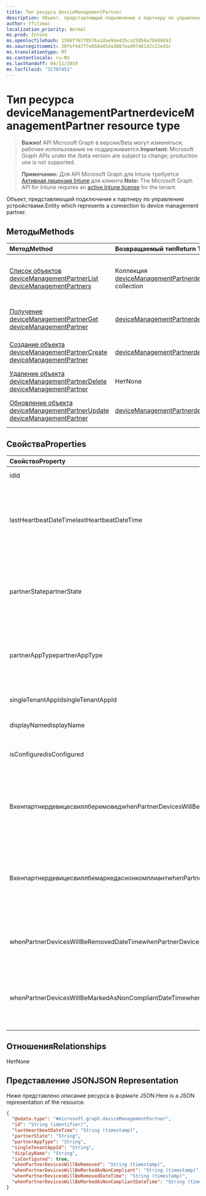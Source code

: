 ```yaml
---
title: Тип ресурса deviceManagementPartner
description: Объект, представляющий подключение к партнеру по управлению устройствами.
author: tfitzmac
localization_priority: Normal
ms.prod: Intune
ms.openlocfilehash: 1586f767f8576a1dae94e435ca25056a7b686b93
ms.sourcegitcommit: 20fef447f7e658a454a3887ea49746142c22e45c
ms.translationtype: MT
ms.contentlocale: ru-RU
ms.lasthandoff: 04/11/2019
ms.locfileid: "31787451"
---
```

# <a name="devicemanagementpartner-resource-type"></a><span data-ttu-id="a675f-103">Тип ресурса deviceManagementPartner</span><span class="sxs-lookup"><span data-stu-id="a675f-103">deviceManagementPartner resource type</span></span>

> <span data-ttu-id="a675f-104">**Важно!** API Microsoft Graph в версии/Beta могут изменяться; рабочее использование не поддерживается.</span><span class="sxs-lookup"><span data-stu-id="a675f-104">**Important:** Microsoft Graph APIs under the /beta version are subject to change; production use is not supported.</span></span>

> <span data-ttu-id="a675f-105">**Примечание:** Для API Microsoft Graph для Intune требуется [Активная лицензия Intune](https://go.microsoft.com/fwlink/?linkid=839381) для клиента.</span><span class="sxs-lookup"><span data-stu-id="a675f-105">**Note:** The Microsoft Graph API for Intune requires an [active Intune license](https://go.microsoft.com/fwlink/?linkid=839381) for the tenant.</span></span>

<span data-ttu-id="a675f-106">Объект, представляющий подключение к партнеру по управлению устройствами.</span><span class="sxs-lookup"><span data-stu-id="a675f-106">Entity which represents a connection to device management partner.</span></span>

## <a name="methods"></a><span data-ttu-id="a675f-107">Методы</span><span class="sxs-lookup"><span data-stu-id="a675f-107">Methods</span></span>
|<span data-ttu-id="a675f-108">Метод</span><span class="sxs-lookup"><span data-stu-id="a675f-108">Method</span></span>|<span data-ttu-id="a675f-109">Возвращаемый тип</span><span class="sxs-lookup"><span data-stu-id="a675f-109">Return Type</span></span>|<span data-ttu-id="a675f-110">Описание</span><span class="sxs-lookup"><span data-stu-id="a675f-110">Description</span></span>|
|:---|:---|:---|
|[<span data-ttu-id="a675f-111">Список объектов deviceManagementPartner</span><span class="sxs-lookup"><span data-stu-id="a675f-111">List deviceManagementPartners</span></span>](../api/intune-onboarding-devicemanagementpartner-list.md)|<span data-ttu-id="a675f-112">Коллекция [deviceManagementPartner](../resources/intune-onboarding-devicemanagementpartner.md)</span><span class="sxs-lookup"><span data-stu-id="a675f-112">[deviceManagementPartner](../resources/intune-onboarding-devicemanagementpartner.md) collection</span></span>|<span data-ttu-id="a675f-113">Список свойств и связей объектов [deviceManagementPartner](../resources/intune-onboarding-devicemanagementpartner.md).</span><span class="sxs-lookup"><span data-stu-id="a675f-113">List properties and relationships of the [deviceManagementPartner](../resources/intune-onboarding-devicemanagementpartner.md) objects.</span></span>|
|[<span data-ttu-id="a675f-114">Получение deviceManagementPartner</span><span class="sxs-lookup"><span data-stu-id="a675f-114">Get deviceManagementPartner</span></span>](../api/intune-onboarding-devicemanagementpartner-get.md)|[<span data-ttu-id="a675f-115">deviceManagementPartner</span><span class="sxs-lookup"><span data-stu-id="a675f-115">deviceManagementPartner</span></span>](../resources/intune-onboarding-devicemanagementpartner.md)|<span data-ttu-id="a675f-116">Чтение свойств и связей объекта [deviceManagementPartner](../resources/intune-onboarding-devicemanagementpartner.md).</span><span class="sxs-lookup"><span data-stu-id="a675f-116">Read properties and relationships of the [deviceManagementPartner](../resources/intune-onboarding-devicemanagementpartner.md) object.</span></span>|
|[<span data-ttu-id="a675f-117">Создание объекта deviceManagementPartner</span><span class="sxs-lookup"><span data-stu-id="a675f-117">Create deviceManagementPartner</span></span>](../api/intune-onboarding-devicemanagementpartner-create.md)|[<span data-ttu-id="a675f-118">deviceManagementPartner</span><span class="sxs-lookup"><span data-stu-id="a675f-118">deviceManagementPartner</span></span>](../resources/intune-onboarding-devicemanagementpartner.md)|<span data-ttu-id="a675f-119">Создание объекта [deviceManagementPartner](../resources/intune-onboarding-devicemanagementpartner.md).</span><span class="sxs-lookup"><span data-stu-id="a675f-119">Create a new [deviceManagementPartner](../resources/intune-onboarding-devicemanagementpartner.md) object.</span></span>|
|[<span data-ttu-id="a675f-120">Удаление объекта deviceManagementPartner</span><span class="sxs-lookup"><span data-stu-id="a675f-120">Delete deviceManagementPartner</span></span>](../api/intune-onboarding-devicemanagementpartner-delete.md)|<span data-ttu-id="a675f-121">Нет</span><span class="sxs-lookup"><span data-stu-id="a675f-121">None</span></span>|<span data-ttu-id="a675f-122">Удаляет объект [deviceManagementPartner](../resources/intune-onboarding-devicemanagementpartner.md).</span><span class="sxs-lookup"><span data-stu-id="a675f-122">Deletes a [deviceManagementPartner](../resources/intune-onboarding-devicemanagementpartner.md).</span></span>|
|[<span data-ttu-id="a675f-123">Обновление объекта deviceManagementPartner</span><span class="sxs-lookup"><span data-stu-id="a675f-123">Update deviceManagementPartner</span></span>](../api/intune-onboarding-devicemanagementpartner-update.md)|[<span data-ttu-id="a675f-124">deviceManagementPartner</span><span class="sxs-lookup"><span data-stu-id="a675f-124">deviceManagementPartner</span></span>](../resources/intune-onboarding-devicemanagementpartner.md)|<span data-ttu-id="a675f-125">Обновление свойств объекта [deviceManagementPartner](../resources/intune-onboarding-devicemanagementpartner.md).</span><span class="sxs-lookup"><span data-stu-id="a675f-125">Update the properties of a [deviceManagementPartner](../resources/intune-onboarding-devicemanagementpartner.md) object.</span></span>|

## <a name="properties"></a><span data-ttu-id="a675f-126">Свойства</span><span class="sxs-lookup"><span data-stu-id="a675f-126">Properties</span></span>
|<span data-ttu-id="a675f-127">Свойство</span><span class="sxs-lookup"><span data-stu-id="a675f-127">Property</span></span>|<span data-ttu-id="a675f-128">Тип</span><span class="sxs-lookup"><span data-stu-id="a675f-128">Type</span></span>|<span data-ttu-id="a675f-129">Описание</span><span class="sxs-lookup"><span data-stu-id="a675f-129">Description</span></span>|
|:---|:---|:---|
|<span data-ttu-id="a675f-130">id</span><span class="sxs-lookup"><span data-stu-id="a675f-130">id</span></span>|<span data-ttu-id="a675f-131">String</span><span class="sxs-lookup"><span data-stu-id="a675f-131">String</span></span>|<span data-ttu-id="a675f-132">Идентификатор объекта</span><span class="sxs-lookup"><span data-stu-id="a675f-132">Id of the entity</span></span>|
|<span data-ttu-id="a675f-133">lastHeartbeatDateTime</span><span class="sxs-lookup"><span data-stu-id="a675f-133">lastHeartbeatDateTime</span></span>|<span data-ttu-id="a675f-134">DateTimeOffset</span><span class="sxs-lookup"><span data-stu-id="a675f-134">DateTimeOffset</span></span>|<span data-ttu-id="a675f-135">Метка времени последнего пульса после того, как администратор включил параметр "Подключиться к партнеру по управлению устройствами".</span><span class="sxs-lookup"><span data-stu-id="a675f-135">Timestamp of last heartbeat after admin enabled option Connect to Device management Partner</span></span>|
|<span data-ttu-id="a675f-136">partnerState</span><span class="sxs-lookup"><span data-stu-id="a675f-136">partnerState</span></span>|[<span data-ttu-id="a675f-137">Девицеманажементпартнертенантстате</span><span class="sxs-lookup"><span data-stu-id="a675f-137">deviceManagementPartnerTenantState</span></span>](../resources/intune-onboarding-devicemanagementpartnertenantstate.md)|<span data-ttu-id="a675f-138">Состояние партнера этого клиента.</span><span class="sxs-lookup"><span data-stu-id="a675f-138">Partner state of this tenant.</span></span> <span data-ttu-id="a675f-139">Возможные значения: `unknown`, `unavailable`, `enabled`, `terminated`, `rejected`, `unresponsive`.</span><span class="sxs-lookup"><span data-stu-id="a675f-139">Possible values are: `unknown`, `unavailable`, `enabled`, `terminated`, `rejected`, `unresponsive`.</span></span>|
|<span data-ttu-id="a675f-140">partnerAppType</span><span class="sxs-lookup"><span data-stu-id="a675f-140">partnerAppType</span></span>|[<span data-ttu-id="a675f-141">Девицеманажементпартнерапптипе</span><span class="sxs-lookup"><span data-stu-id="a675f-141">deviceManagementPartnerAppType</span></span>](../resources/intune-onboarding-devicemanagementpartnerapptype.md)|<span data-ttu-id="a675f-142">Тип партнерского приложения.</span><span class="sxs-lookup"><span data-stu-id="a675f-142">Partner App type.</span></span> <span data-ttu-id="a675f-143">Возможные значения: `unknown`, `singleTenantApp`, `multiTenantApp`.</span><span class="sxs-lookup"><span data-stu-id="a675f-143">Possible values are: `unknown`, `singleTenantApp`, `multiTenantApp`.</span></span>|
|<span data-ttu-id="a675f-144">singleTenantAppId</span><span class="sxs-lookup"><span data-stu-id="a675f-144">singleTenantAppId</span></span>|<span data-ttu-id="a675f-145">String</span><span class="sxs-lookup"><span data-stu-id="a675f-145">String</span></span>|<span data-ttu-id="a675f-146">Идентификатор одноклиентского приложения партнера</span><span class="sxs-lookup"><span data-stu-id="a675f-146">Partner Single tenant App id</span></span>|
|<span data-ttu-id="a675f-147">displayName</span><span class="sxs-lookup"><span data-stu-id="a675f-147">displayName</span></span>|<span data-ttu-id="a675f-148">String</span><span class="sxs-lookup"><span data-stu-id="a675f-148">String</span></span>|<span data-ttu-id="a675f-149">Отображаемое имя партнера</span><span class="sxs-lookup"><span data-stu-id="a675f-149">Partner display name</span></span>|
|<span data-ttu-id="a675f-150">isConfigured</span><span class="sxs-lookup"><span data-stu-id="a675f-150">isConfigured</span></span>|<span data-ttu-id="a675f-151">Boolean</span><span class="sxs-lookup"><span data-stu-id="a675f-151">Boolean</span></span>|<span data-ttu-id="a675f-152">Указывает, настроен ли партнер по управлению устройствами</span><span class="sxs-lookup"><span data-stu-id="a675f-152">Whether device management partner is configured or not</span></span>|
|<span data-ttu-id="a675f-153">Вхенпартнердевицесвиллберемовед</span><span class="sxs-lookup"><span data-stu-id="a675f-153">whenPartnerDevicesWillBeRemoved</span></span>|<span data-ttu-id="a675f-154">DateTimeOffset</span><span class="sxs-lookup"><span data-stu-id="a675f-154">DateTimeOffset</span></span>|<span data-ttu-id="a675f-155">Дата и время в формате UTC, когда партнерские устройства будет удален.</span><span class="sxs-lookup"><span data-stu-id="a675f-155">DateTime in UTC when PartnerDevices will be removed.</span></span> <span data-ttu-id="a675f-156">Это скоро станет обселете.</span><span class="sxs-lookup"><span data-stu-id="a675f-156">This will become obselete soon.</span></span>|
|<span data-ttu-id="a675f-157">Вхенпартнердевицесвиллбемаркедаснонкомплиант</span><span class="sxs-lookup"><span data-stu-id="a675f-157">whenPartnerDevicesWillBeMarkedAsNonCompliant</span></span>|<span data-ttu-id="a675f-158">DateTimeOffset</span><span class="sxs-lookup"><span data-stu-id="a675f-158">DateTimeOffset</span></span>|<span data-ttu-id="a675f-159">Дата и время в формате UTC, когда партнерские устройства будет помечен как неСоответствующий.</span><span class="sxs-lookup"><span data-stu-id="a675f-159">DateTime in UTC when PartnerDevices will be marked as NonCompliant.</span></span> <span data-ttu-id="a675f-160">Это скоро станет обселете.</span><span class="sxs-lookup"><span data-stu-id="a675f-160">This will become obselete soon.</span></span>|
|<span data-ttu-id="a675f-161">whenPartnerDevicesWillBeRemovedDateTime</span><span class="sxs-lookup"><span data-stu-id="a675f-161">whenPartnerDevicesWillBeRemovedDateTime</span></span>|<span data-ttu-id="a675f-162">DateTimeOffset</span><span class="sxs-lookup"><span data-stu-id="a675f-162">DateTimeOffset</span></span>|<span data-ttu-id="a675f-163">Дата и время в формате UTC, указывающие, когда будут удалены партнерские устройства</span><span class="sxs-lookup"><span data-stu-id="a675f-163">DateTime in UTC when PartnerDevices will be removed</span></span>|
|<span data-ttu-id="a675f-164">whenPartnerDevicesWillBeMarkedAsNonCompliantDateTime</span><span class="sxs-lookup"><span data-stu-id="a675f-164">whenPartnerDevicesWillBeMarkedAsNonCompliantDateTime</span></span>|<span data-ttu-id="a675f-165">DateTimeOffset</span><span class="sxs-lookup"><span data-stu-id="a675f-165">DateTimeOffset</span></span>|<span data-ttu-id="a675f-166">Дата и время в формате UTC, указывающие, когда партнерские устройства будут отмечены как несоответствующие требованиям</span><span class="sxs-lookup"><span data-stu-id="a675f-166">DateTime in UTC when PartnerDevices will be marked as NonCompliant</span></span>|

## <a name="relationships"></a><span data-ttu-id="a675f-167">Отношения</span><span class="sxs-lookup"><span data-stu-id="a675f-167">Relationships</span></span>
<span data-ttu-id="a675f-168">Нет</span><span class="sxs-lookup"><span data-stu-id="a675f-168">None</span></span>

## <a name="json-representation"></a><span data-ttu-id="a675f-169">Представление JSON</span><span class="sxs-lookup"><span data-stu-id="a675f-169">JSON Representation</span></span>
<span data-ttu-id="a675f-170">Ниже представлено описание ресурса в формате JSON.</span><span class="sxs-lookup"><span data-stu-id="a675f-170">Here is a JSON representation of the resource.</span></span>
<!-- {
  "blockType": "resource",
  "keyProperty": "id",
  "@odata.type": "microsoft.graph.deviceManagementPartner"
}
-->
``` json
{
  "@odata.type": "#microsoft.graph.deviceManagementPartner",
  "id": "String (identifier)",
  "lastHeartbeatDateTime": "String (timestamp)",
  "partnerState": "String",
  "partnerAppType": "String",
  "singleTenantAppId": "String",
  "displayName": "String",
  "isConfigured": true,
  "whenPartnerDevicesWillBeRemoved": "String (timestamp)",
  "whenPartnerDevicesWillBeMarkedAsNonCompliant": "String (timestamp)",
  "whenPartnerDevicesWillBeRemovedDateTime": "String (timestamp)",
  "whenPartnerDevicesWillBeMarkedAsNonCompliantDateTime": "String (timestamp)"
}
```





